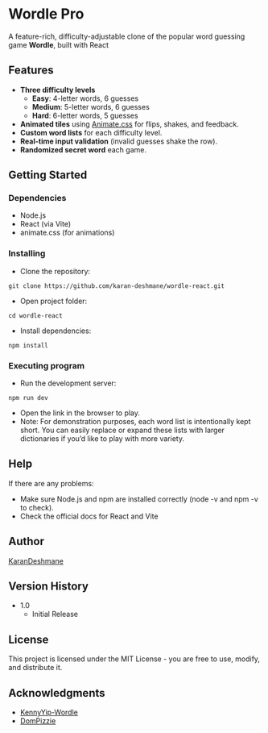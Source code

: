 # Wordle Pro

A feature-rich, difficulty-adjustable clone of the popular word guessing game **Wordle**, built with React

## Features

- **Three difficulty levels**  
  - **Easy**: 4-letter words, 6 guesses  
  - **Medium**: 5-letter words, 6 guesses  
  - **Hard**: 6-letter words, 5 guesses  
- **Animated tiles** using [Animate.css](https://animate.style/) for flips, shakes, and feedback.  
- **Custom word lists** for each difficulty level.  
- **Real-time input validation** (invalid guesses shake the row).  
- **Randomized secret word** each game.  


## Getting Started

### Dependencies

* Node.js
* React (via Vite)
* animate.css (for animations)

### Installing

* Clone the repository: 
```
git clone https://github.com/karan-deshmane/wordle-react.git
```
* Open project folder: 
```
cd wordle-react
```
* Install dependencies: 
```
npm install
```

### Executing program

* Run the development server: 
```
npm run dev
```
* Open the link in the browser to play.
* Note: For demonstration purposes, each word list is intentionally kept short. You can easily replace or expand these lists with larger dictionaries if you’d like to play with more variety.

## Help

If there are any problems:
* Make sure Node.js and npm are installed correctly (node -v and npm -v to check).
* Check the official docs for React and Vite

## Author

[KaranDeshmane](https://www.linkedin.com/in/karandeshmane/)


## Version History

* 1.0
    * Initial Release

## License

This project is licensed under the MIT License - you are free to use, modify, and distribute it.

## Acknowledgments

* [KennyYip-Wordle](https://github.com/ImKennyYip/Wordle.git)
* [DomPizzie](https://gist.github.com/PurpleBooth/109311bb0361f32d87a2)